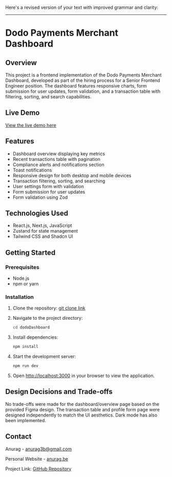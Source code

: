 Here's a revised version of your text with improved grammar and clarity:

---

# Dodo Payments Merchant Dashboard

## Overview

This project is a frontend implementation of the Dodo Payments Merchant Dashboard, developed as part of the hiring process for a Senior Frontend Engineer position. The dashboard features responsive charts, form submission for user updates, form validation, and a transaction table with filtering, sorting, and search capabilities.

## Live Demo

[View the live demo here](https://dodo-dash.vercel.app/)

## Features

- Dashboard overview displaying key metrics
- Recent transactions table with pagination
- Compliance alerts and notifications section
- Toast notifications
- Responsive design for both desktop and mobile devices
- Transaction filtering, sorting, and searching
- User settings form with validation
- Form submission for user updates
- Form validation using Zod

## Technologies Used

- React.js, Next.js, JavaScript
- Zustand for state management
- Tailwind CSS and Shadcn UI

## Getting Started

### Prerequisites

- Node.js
- npm or yarn

### Installation

1. Clone the repository:
   [git clone link](https://github.com/Amanfromearth/dodoDashboard.git)

2. Navigate to the project directory:

   ```bash
   cd dodoDashboard
   ```

3. Install dependencies:

   ```bash
   npm install
   ```

4. Start the development server:

   ```bash
   npm run dev
   ```

5. Open [http://localhost:3000](http://localhost:3000) in your browser to view the application.

## Design Decisions and Trade-offs

No trade-offs were made for the dashboard/overview page based on the provided Figma design. The transaction table and profile form page were designed independently to match the UI aesthetics. Dark mode has also been implemented.

## Contact

Anurag - [anurag3b@gmail.com](mailto:anurag3b@gmail.com)

Personal Website - [anurag.be](https://anurag.be)

Project Link: [GitHub Repository](https://github.com/Amanfromearth/dodoDashboard)
